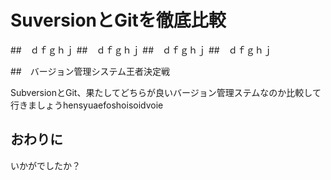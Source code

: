 # SuversionとGitを徹底比較
##　ｄｆｇｈｊ
##　ｄｆｇｈｊ
##　ｄｆｇｈｊ
##　ｄｆｇｈｊ

##　バージョン管理システム王者決定戦

SubversionとGit、果たしてどちらが良いバージョン管理ステムなのか比較して行きましょうhensyuaefoshoisoidvoie

## おわりに

いかがでしたか？
